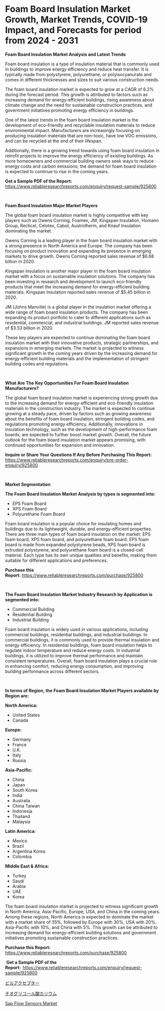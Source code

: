 <p><h1>Foam Board Insulation Market Growth, Market Trends, COVID-19 Impact, and Forecasts for period from 2024 - 2031</h1></p><p><strong>Foam Board Insulation Market Analysis and Latest Trends</strong></p>
<p><p>Foam board insulation is a type of insulation material that is commonly used in buildings to improve energy efficiency and reduce heat transfer. It is typically made from polystyrene, polyurethane, or polyisocyanurate and comes in different thicknesses and sizes to suit various construction needs.</p><p>The foam board insulation market is expected to grow at a CAGR of 6.2% during the forecast period. This growth is attributed to factors such as increasing demand for energy-efficient buildings, rising awareness about climate change and the need for sustainable construction practices, and government initiatives promoting energy efficiency in buildings.</p><p>One of the latest trends in the foam board insulation market is the development of eco-friendly and recyclable insulation materials to reduce environmental impact. Manufacturers are increasingly focusing on producing insulation materials that are non-toxic, have low VOC emissions, and can be recycled at the end of their lifespan.</p><p>Additionally, there is a growing trend towards using foam board insulation in retrofit projects to improve the energy efficiency of existing buildings. As more homeowners and commercial building owners seek ways to reduce energy costs and carbon emissions, the demand for foam board insulation is expected to continue to rise in the coming years.</p></p>
<p><strong>Get a Sample PDF of the Report:&nbsp;</strong> <a href="https://www.reliableresearchreports.com/enquiry/request-sample/925800">https://www.reliableresearchreports.com/enquiry/request-sample/925800</a></p>
<p>&nbsp;</p>
<p><strong>Foam Board Insulation Major Market Players</strong></p>
<p><p>The global foam board insulation market is highly competitive with key players such as Owens Corning, Foamex, JM, Kingspan Insulation, Homann Group, Recticel, Celotex, Cabot, Austrotherm, and Knauf Insulation dominating the market. </p><p>Owens Corning is a leading player in the foam board insulation market with a strong presence in North America and Europe. The company has been focusing on product innovation and expanding its presence in emerging markets to drive growth. Owens Corning reported sales revenue of $6.68 billion in 2020.</p><p>Kingspan Insulation is another major player in the foam board insulation market with a focus on sustainable insulation solutions. The company has been investing in research and development to launch eco-friendly products that meet the increasing demand for energy-efficient building materials. Kingspan Insulation reported sales revenue of $5.45 billion in 2020.</p><p>JM (Johns Manville) is a global player in the insulation market offering a wide range of foam board insulation products. The company has been expanding its product portfolio to cater to different applications such as residential, commercial, and industrial buildings. JM reported sales revenue of $3.53 billion in 2020.</p><p>These key players are expected to continue dominating the foam board insulation market with their innovative products, strategic partnerships, and expansions in emerging markets. The market is projected to witness significant growth in the coming years driven by the increasing demand for energy-efficient building materials and the implementation of stringent building codes and regulations.</p></p>
<p>&nbsp;</p>
<p><strong>What Are The Key Opportunities For Foam Board Insulation Manufacturers?</strong></p>
<p><p>The global foam board insulation market is experiencing strong growth due to the increasing demand for energy-efficient and eco-friendly insulation materials in the construction industry. The market is expected to continue growing at a steady pace, driven by factors such as growing awareness about the benefits of foam board insulation, stringent building codes, and regulations promoting energy efficiency. Additionally, innovations in insulation technology, such as the development of high-performance foam boards, are expected to further boost market growth. Overall, the future outlook for the foam board insulation market appears promising, with continued opportunities for expansion and innovation.</p></p>
<p><strong>Inquire or Share Your Questions If Any Before Purchasing This Report:</strong> <a href="https://www.reliableresearchreports.com/enquiry/pre-order-enquiry/925800">https://www.reliableresearchreports.com/enquiry/pre-order-enquiry/925800</a></p>
<p>&nbsp;</p>
<p><strong>Market Segmentation</strong></p>
<p><strong>The Foam Board Insulation Market Analysis by types is segmented into:</strong></p>
<p><ul><li>EPS Foam Board</li><li>XPS Foam Board</li><li>Polyurethane Foam Board</li></ul></p>
<p><p>Foam board insulation is a popular choice for insulating homes and buildings due to its lightweight, durable, and energy-efficient properties. There are three main types of foam board insulation on the market: EPS foam board, XPS foam board, and polyurethane foam board. EPS foam board is made from expanded polystyrene beads, XPS foam board is extruded polystyrene, and polyurethane foam board is a closed-cell material. Each type has its own unique qualities and benefits, making them suitable for different applications and preferences.</p></p>
<p><strong>Purchase this Report:&nbsp;</strong><a href="https://www.reliableresearchreports.com/purchase/925800">https://www.reliableresearchreports.com/purchase/925800</a></p>
<p>&nbsp;</p>
<p><strong>The Foam Board Insulation Market Industry Research by Application is segmented into:</strong></p>
<p><ul><li>Commercial Building</li><li>Residential Building</li><li>Industrial Building</li></ul></p>
<p><p>Foam board insulation is widely used in various applications, including commercial buildings, residential buildings, and industrial buildings. In commercial buildings, it is commonly used to provide thermal insulation and energy efficiency. In residential buildings, foam board insulation helps to regulate indoor temperature and reduce energy costs. In industrial buildings, it is utilized to improve thermal performance and maintain consistent temperatures. Overall, foam board insulation plays a crucial role in enhancing comfort, reducing energy consumption, and improving building performance across different sectors.</p></p>
<p>&nbsp;</p>
<p><strong>In terms of Region, the Foam Board Insulation Market Players available by Region are:</strong></p>
<p>
    <p> <strong> North America: </strong>
        <ul>
            <li>United States</li>
            <li>Canada</li>
        </ul>
        </p> 
    <p> <strong> Europe: </strong>
        <ul>
            <li>Germany</li>
            <li>France</li>
            <li>U.K.</li>
            <li>Italy</li>
            <li>Russia</li>
        </ul>
        </p> 
    <p> <strong> Asia-Pacific: </strong>
        <ul>
            <li>China</li>
            <li>Japan</li>
            <li>South Korea</li>
            <li>India</li>
            <li>Australia</li>
            <li>China Taiwan</li>
            <li>Indonesia</li>
            <li>Thailand</li>
            <li>Malaysia</li>
        </ul>
        </p> 
    <p> <strong> Latin America: </strong>
        <ul>
            <li>Mexico</li>
            <li>Brazil</li>
            <li>Argentina Korea</li>
            <li>Colombia</li>
        </ul>
        </p> 
    <p> <strong> Middle East & Africa: </strong>
        <ul>
            <li>Turkey</li>
            <li>Saudi</li>
            <li>Arabia</li>
            <li>UAE</li>
            <li>Korea</li>
        </ul>
    </p>
    </p>
<p><p>The foam board insulation market is projected to witness significant growth in North America, Asia-Pacific, Europe, USA, and China in the coming years. Among these regions, North America is expected to dominate the market with a market share of 35%, followed by Europe with 30%, USA with 20%, Asia-Pacific with 10%, and China with 5%. This growth can be attributed to increasing demand for energy-efficient building solutions and government initiatives promoting sustainable construction practices.</p></p>
<p><strong>Purchase this Report: </strong><a href="https://www.reliableresearchreports.com/purchase/925800">https://www.reliableresearchreports.com/purchase/925800</a></p>
<p>&nbsp;<strong>Get a Sample PDF of the Report:&nbsp;&nbsp;</strong><a href="https://www.reliableresearchreports.com/enquiry/request-sample/925800">https://www.reliableresearchreports.com/enquiry/request-sample/925800</a></p>
<p><strong></strong></p>
<p><p><a href="https://medium.com/@harmonybogan1944/%E3%83%93%E3%83%AB%E3%82%A2%E3%82%AF%E3%82%BB%E3%83%97%E3%82%BF%E3%83%BC%E3%83%9E%E3%83%BC%E3%82%B1%E3%83%83%E3%83%88-%E5%B8%82%E5%A0%B4%E3%82%B7%E3%82%A7%E3%82%A2-%E5%B8%82%E5%A0%B4%E3%83%88%E3%83%AC%E3%83%B3%E3%83%89-%E3%81%8A%E3%82%88%E3%81%B3%E5%B0%86%E6%9D%A5%E3%81%AE%E6%88%90%E9%95%B7%E3%82%92%E6%8E%A2%E3%82%8B-ff64e9903699">ビルアクセプター</a></p><p><a href="https://medium.com/@kathleencrooks2003/%E7%A1%AB%E5%8C%96%E3%82%BF%E3%82%A4%E3%82%AA%E3%82%B0%E3%83%AA%E3%82%B3%E3%83%AC%E3%83%BC%E3%83%88%E5%B8%82%E5%A0%B4%E3%81%AE%E5%B1%95%E6%9C%9B-%E7%94%A3%E6%A5%AD%E6%A6%82%E8%A6%81%E3%81%8A%E3%82%88%E3%81%B3%E4%BA%88%E6%B8%AC-2024%E5%B9%B4%E3%81%8B%E3%82%892031%E5%B9%B4-9bfd97c6bbd6">チオグリコール酸カリウム</a></p><p><a href="https://view.publitas.com/reportprime-1/sap-flow-sensors-market-centers-on-aspects-such-as-market-growth-market-share-market-opportunity-and-projected-forecasts-spanning-from-2023-to-2030/">Sap Flow Sensors Market</a></p></p>
